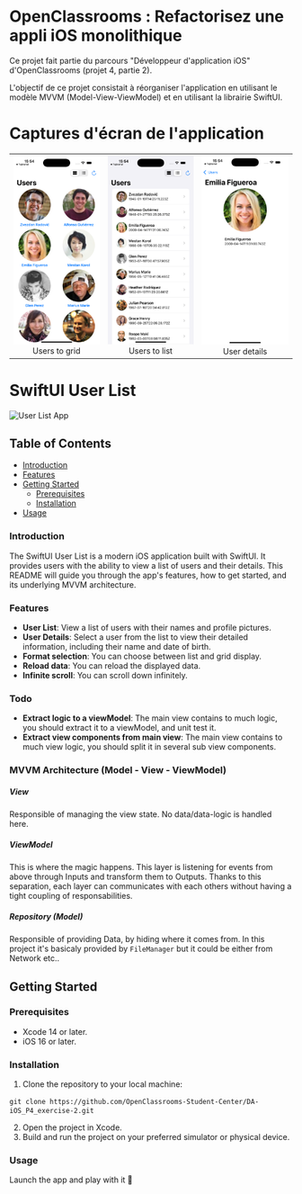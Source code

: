 # OpenClassrooms : Refactorisez une appli iOS monolithique

Ce projet fait partie du parcours "Développeur d'application iOS" d'OpenClassrooms (projet 4, partie 2).

L'objectif de ce projet consistait à réorganiser l'application en utilisant le modèle MVVM (Model-View-ViewModel) et en utilisant la librairie SwiftUI.

# Captures d'écran de l'application

<table style="border: none">
  <tr>
    <td align="center">
      <img src="Screenshots/1_UsersGrid.png" alt="Users to grid" width="200"><br>
      Users to grid
    </td>
    <td align="center">
      <img src="Screenshots/2_UsersList.png" alt="Users to list" width="200"><br>
      Users to list
    </td>
    <td align="center">
      <img src="Screenshots/3_UserDetails.png" alt="User details" width="200"><br>
      User details
    </td>
  </tr>
</table>


# SwiftUI User List

<img width="300" alt="User List App" src="https://github.com/OpenClassrooms-Student-Center/DA-iOS_P4_exercise-2/assets/10169030/026e4b94-84d7-4d07-a07b-ab30654dea80">


## Table of Contents

- [Introduction](#introduction)
- [Features](#features)
- [Getting Started](#getting-started)
  - [Prerequisites](#prerequisites)
  - [Installation](#installation)
- [Usage](#usage)

### Introduction

The SwiftUI User List is a modern iOS application built with SwiftUI. It provides users with the ability to view a list of users and their details. This README will guide you through the app's features, how to get started, and its underlying MVVM architecture.

### Features

- **User List**: View a list of users with their names and profile pictures.
- **User Details**: Select a user from the list to view their detailed information, including their name and date of birth.
- **Format selection**: You can choose between list and grid display.
- **Reload data**: You can reload the displayed data.
- **Infinite scroll**: You can scroll down infinitely.

### Todo

- **Extract logic to a viewModel**: The main view contains to much logic, you should extract it to a viewModel, and unit test it.
- **Extract view components from main view**: The main view contains to much view logic, you should split it in several sub view components.

### MVVM Architecture (Model - View - ViewModel)

##### View
Responsible of managing the view state. No data/data-logic is handled here.

##### ViewModel
This is where the magic happens. This layer is listening for events from above through Inputs and transform them to Outputs. Thanks to this separation, each layer can communicates with each others without having a tight coupling of responsabilities.

##### Repository (Model)
Responsible of providing Data, by hiding where it comes from. In this project it's basicaly provided by `FileManager` but it could be either from Network etc..

## Getting Started

### Prerequisites

- Xcode 14 or later.
- iOS 16 or later.

### Installation

1. Clone the repository to your local machine:
```shell
git clone https://github.com/OpenClassrooms-Student-Center/DA-iOS_P4_exercise-2.git
```
2. Open the project in Xcode.
3. Build and run the project on your preferred simulator or physical device.

### Usage

Launch the app and play with it 💪


